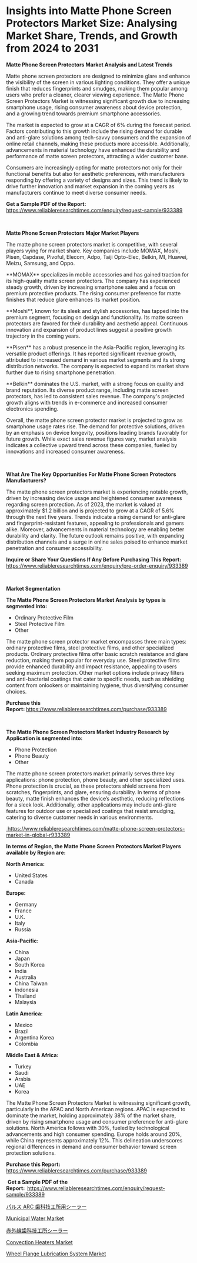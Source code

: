 <p><h1>Insights into Matte Phone Screen Protectors Market Size: Analysing Market Share, Trends, and Growth from 2024 to 2031</h1></p><p><strong>Matte Phone Screen Protectors Market Analysis and Latest Trends</strong></p>
<p><p>Matte phone screen protectors are designed to minimize glare and enhance the visibility of the screen in various lighting conditions. They offer a unique finish that reduces fingerprints and smudges, making them popular among users who prefer a cleaner, clearer viewing experience. The Matte Phone Screen Protectors Market is witnessing significant growth due to increasing smartphone usage, rising consumer awareness about device protection, and a growing trend towards premium smartphone accessories.</p><p>The market is expected to grow at a CAGR of 6% during the forecast period. Factors contributing to this growth include the rising demand for durable and anti-glare solutions among tech-savvy consumers and the expansion of online retail channels, making these products more accessible. Additionally, advancements in material technology have enhanced the durability and performance of matte screen protectors, attracting a wider customer base. </p><p>Consumers are increasingly opting for matte protectors not only for their functional benefits but also for aesthetic preferences, with manufacturers responding by offering a variety of designs and sizes. This trend is likely to drive further innovation and market expansion in the coming years as manufacturers continue to meet diverse consumer needs.</p></p>
<p><strong>Get a Sample PDF of the Report:&nbsp;</strong> <a href="https://www.reliableresearchtimes.com/enquiry/request-sample/933389">https://www.reliableresearchtimes.com/enquiry/request-sample/933389</a></p>
<p>&nbsp;</p>
<p><strong>Matte Phone Screen Protectors Major Market Players</strong></p>
<p><p>The matte phone screen protectors market is competitive, with several players vying for market share. Key companies include MOMAX, Moshi, Pisen, Capdase, Pivoful, Elecom, Adpo, Taiji Opto-Elec, Belkin, MI, Huawei, Meizu, Samsung, and Oppo.</p><p>**MOMAX** specializes in mobile accessories and has gained traction for its high-quality matte screen protectors. The company has experienced steady growth, driven by increasing smartphone sales and a focus on premium protective products. The rising consumer preference for matte finishes that reduce glare enhances its market position.</p><p>**Moshi**, known for its sleek and stylish accessories, has tapped into the premium segment, focusing on design and functionality. Its matte screen protectors are favored for their durability and aesthetic appeal. Continuous innovation and expansion of product lines suggest a positive growth trajectory in the coming years.</p><p>**Pisen** has a robust presence in the Asia-Pacific region, leveraging its versatile product offerings. It has reported significant revenue growth, attributed to increased demand in various market segments and its strong distribution networks. The company is expected to expand its market share further due to rising smartphone penetration.</p><p>**Belkin** dominates the U.S. market, with a strong focus on quality and brand reputation. Its diverse product range, including matte screen protectors, has led to consistent sales revenue. The company's projected growth aligns with trends in e-commerce and increased consumer electronics spending.</p><p>Overall, the matte phone screen protector market is projected to grow as smartphone usage rates rise. The demand for protective solutions, driven by an emphasis on device longevity, positions leading brands favorably for future growth. While exact sales revenue figures vary, market analysis indicates a collective upward trend across these companies, fueled by innovations and increased consumer awareness.</p></p>
<p>&nbsp;</p>
<p><strong>What Are The Key Opportunities For Matte Phone Screen Protectors Manufacturers?</strong></p>
<p><p>The matte phone screen protectors market is experiencing notable growth, driven by increasing device usage and heightened consumer awareness regarding screen protection. As of 2023, the market is valued at approximately $1.2 billion and is projected to grow at a CAGR of 5.6% through the next five years. Trends indicate a rising demand for anti-glare and fingerprint-resistant features, appealing to professionals and gamers alike. Moreover, advancements in material technology are enabling better durability and clarity. The future outlook remains positive, with expanding distribution channels and a surge in online sales poised to enhance market penetration and consumer accessibility.</p></p>
<p><strong>Inquire or Share Your Questions If Any Before Purchasing This Report:</strong> <a href="https://www.reliableresearchtimes.com/enquiry/pre-order-enquiry/933389">https://www.reliableresearchtimes.com/enquiry/pre-order-enquiry/933389</a></p>
<p>&nbsp;</p>
<p><strong>Market Segmentation</strong></p>
<p><strong>The Matte Phone Screen Protectors Market Analysis by types is segmented into:</strong></p>
<p><ul><li>Ordinary Protective Film</li><li>Steel Protective Film</li><li>Other</li></ul></p>
<p><p>The matte phone screen protector market encompasses three main types: ordinary protective films, steel protective films, and other specialized products. Ordinary protective films offer basic scratch resistance and glare reduction, making them popular for everyday use. Steel protective films provide enhanced durability and impact resistance, appealing to users seeking maximum protection. Other market options include privacy filters and anti-bacterial coatings that cater to specific needs, such as shielding content from onlookers or maintaining hygiene, thus diversifying consumer choices.</p></p>
<p><strong>Purchase this Report:&nbsp;</strong><a href="https://www.reliableresearchtimes.com/purchase/933389">https://www.reliableresearchtimes.com/purchase/933389</a></p>
<p>&nbsp;</p>
<p><strong>The Matte Phone Screen Protectors Market Industry Research by Application is segmented into:</strong></p>
<p><ul><li>Phone Protection</li><li>Phone Beauty</li><li>Other</li></ul></p>
<p><p>The matte phone screen protectors market primarily serves three key applications: phone protection, phone beauty, and other specialized uses. Phone protection is crucial, as these protectors shield screens from scratches, fingerprints, and glare, ensuring durability. In terms of phone beauty, matte finish enhances the device’s aesthetic, reducing reflections for a sleek look. Additionally, other applications may include anti-glare features for outdoor use or specialized coatings that resist smudging, catering to diverse customer needs in various environments.</p></p>
<p><a href="https://www.reliableresearchtimes.com/matte-phone-screen-protectors-market-in-global-r933389">&nbsp;https://www.reliableresearchtimes.com/matte-phone-screen-protectors-market-in-global-r933389</a></p>
<p><strong>In terms of Region, the Matte Phone Screen Protectors Market Players available by Region are:</strong></p>
<p>
    <p> <strong> North America: </strong>
        <ul>
            <li>United States</li>
            <li>Canada</li>
        </ul>
        </p> 
    <p> <strong> Europe: </strong>
        <ul>
            <li>Germany</li>
            <li>France</li>
            <li>U.K.</li>
            <li>Italy</li>
            <li>Russia</li>
        </ul>
        </p> 
    <p> <strong> Asia-Pacific: </strong>
        <ul>
            <li>China</li>
            <li>Japan</li>
            <li>South Korea</li>
            <li>India</li>
            <li>Australia</li>
            <li>China Taiwan</li>
            <li>Indonesia</li>
            <li>Thailand</li>
            <li>Malaysia</li>
        </ul>
        </p> 
    <p> <strong> Latin America: </strong>
        <ul>
            <li>Mexico</li>
            <li>Brazil</li>
            <li>Argentina Korea</li>
            <li>Colombia</li>
        </ul>
        </p> 
    <p> <strong> Middle East & Africa: </strong>
        <ul>
            <li>Turkey</li>
            <li>Saudi</li>
            <li>Arabia</li>
            <li>UAE</li>
            <li>Korea</li>
        </ul>
    </p>
    </p>
<p><p>The Matte Phone Screen Protectors Market is witnessing significant growth, particularly in the APAC and North American regions. APAC is expected to dominate the market, holding approximately 38% of the market share, driven by rising smartphone usage and consumer preference for anti-glare solutions. North America follows with 30%, fueled by technological advancements and high consumer spending. Europe holds around 20%, while China represents approximately 12%. This delineation underscores regional differences in demand and consumer behavior toward screen protection solutions.</p></p>
<p><strong>Purchase this Report: </strong><a href="https://www.reliableresearchtimes.com/purchase/933389">https://www.reliableresearchtimes.com/purchase/933389</a></p>
<p>&nbsp;<strong>Get a Sample PDF of the Report:&nbsp;&nbsp;</strong><a href="https://www.reliableresearchtimes.com/enquiry/request-sample/933389">https://www.reliableresearchtimes.com/enquiry/request-sample/933389</a></p>
<p><strong></strong></p>
<p><p><a href="https://medium.com/@vedakuvlis2023/pulse-arc-dental-laboratory-sealers-market-%E3%81%AF-%E3%82%B3%E3%82%B9%E3%83%88%E7%AE%A1%E7%90%86%E3%81%A8%E5%8A%B9%E7%8E%87%E5%90%91%E4%B8%8A%E3%82%92%E5%84%AA%E5%85%88%E3%81%97%E3%81%BE%E3%81%99-%E3%81%95%E3%82%89%E3%81%AB-%E5%A0%B1%E5%91%8A%E6%9B%B8%E3%81%AF%E5%B8%82%E5%A0%B4%E3%81%AE%E9%9C%80%E8%A6%81%E9%9D%A2%E3%81%A8%E4%BE%9B%E7%B5%A6%E9%9D%A2%E3%81%AE%E4%B8%A1%E6%96%B9%E3%82%92%E3%82%AB%E3%83%90%E3%83%BC%E3%81%97%E3%81%A6%E3%81%84%E3%81%BE%E3%81%99-f0d2254a9aa5">パルス ARC 歯科技工所用シーラー</a></p><p><a href="https://medium.com/@tankuser238_5568/the-growth-of-the-municipal-water-market-has-been-significant-driven-by-various-critical-factors-0b7e3615f9b0">Municipal Water Market</a></p><p><a href="https://medium.com/@vedakuvlis2023/infrared-dental-laboratory-sealers-market-%E3%81%AF-%E3%82%B3%E3%82%B9%E3%83%88%E7%AE%A1%E7%90%86%E3%81%A8%E5%8A%B9%E7%8E%87%E5%90%91%E4%B8%8A%E3%82%92%E5%84%AA%E5%85%88%E3%81%97%E3%81%BE%E3%81%99-%E3%81%95%E3%82%89%E3%81%AB-%E5%A0%B1%E5%91%8A%E6%9B%B8%E3%81%AF%E5%B8%82%E5%A0%B4%E3%81%AE%E9%9C%80%E8%A6%81%E9%9D%A2%E3%81%A8%E4%BE%9B%E7%B5%A6%E9%9D%A2%E3%81%AE%E4%B8%A1%E6%96%B9%E3%82%92%E3%82%AB%E3%83%90%E3%83%BC%E3%81%97%E3%81%A6%E3%81%84%E3%81%BE%E3%81%99-38223189f352">赤外線歯科技工所シーラー</a></p><p><a href="https://www.linkedin.com/pulse/convection-heaters-industry-analysis-report-its-market-size-3vnwe?trackingId=PJ8E5Wp1TNK7RYipmQxuGA%3D%3D">Convection Heaters Market</a></p><p><a href="https://medium.com/@tankuser238_5568/the-global-wheel-flange-lubrication-system-market-is-expected-to-witness-a-compound-annual-growth-14404b655714">Wheel Flange Lubrication System Market</a></p></p>